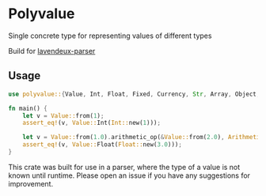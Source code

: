 # Polyvalue
Single concrete type for representing values of different types

Build for [lavendeux-parser](https://github.com/rscarson/lavendeux-parser)

## Usage
```rust
use polyvalue::{Value, Int, Float, Fixed, Currency, Str, Array, Object, Range};

fn main() {
    let v = Value::from(1);
    assert_eq!(v, Value::Int(Int::new(1)));

    let v = Value::from(1.0).arithmetic_op(&Value::from(2.0), ArithmeticOperation::Add).unwrap();
    assert_eq!(v, Value::Float(Float::new(3.0)));
}
```

This crate was built for use in a parser, where the type of a value is not known until runtime.
Please open an issue if you have any suggestions for improvement.